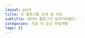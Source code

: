 ```yaml
---
layout: post
title: 깃 블로그를 쓰게 된 이유
subtitle: 네이버 블로그가 날아가버렸다...
categories: 지금 이 순간 마법처럼  
tags: []
---
```

<br>

